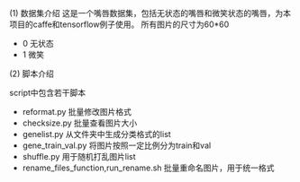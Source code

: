 (1) 数据集介绍
这是一个嘴唇数据集，包括无状态的嘴唇和微笑状态的嘴唇，为本项目的caffe和tensorflow例子使用。
所有图片的尺寸为60*60

* 0 无状态
* 1 微笑

(2) 脚本介绍

script中包含若干脚本

- reformat.py 批量修改图片格式
- checksize.py 批量查看图片大小
- genelist.py 从文件夹中生成分类格式的list
- gene_train_val.py 将图片按照一定比例分为train和val
- shuffle.py 用于随机打乱图片list
- rename_files_function,run_rename.sh 批量重命名图片，用于统一格式
